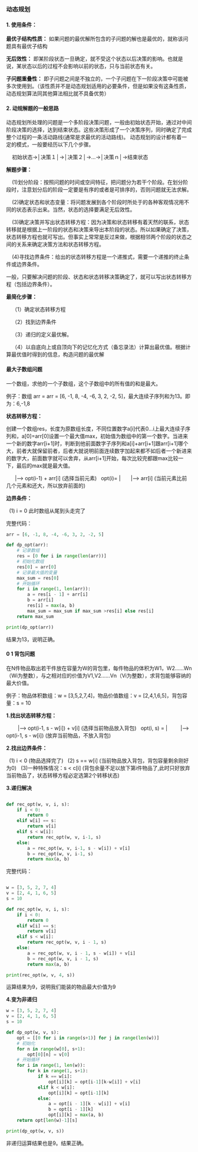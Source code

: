 
### 动态规划

#### 1. 使用条件：

**最优子结构性质：** 如果问题的最优解所包含的子问题的解也是最优的，就称该问题具有最优子结构

**无后效性：** 即某阶段状态一旦确定，就不受这个状态以后决策的影响。也就是说，某状态以后的过程不会影响以前的状态，只与当前状态有关。

**子问题重叠性：** 即子问题之间是不独立的，一个子问题在下一阶段决策中可能被多次使用到。（该性质并不是动态规划适用的必要条件，但是如果没有这条性质，动态规划算法同其他算法相比就不具备优势）


#### 2. 动规解题的一般思路

动态规划所处理的问题是一个多阶段决策问题，一般由初始状态开始，通过对中间阶段决策的选择，达到结束状态。这些决策形成了一个决策序列，同时确定了完成整个过程的一条活动路线(通常是求最优的活动路线)。
动态规划的设计都有着一定的模式，一般要经历以下几个步骤。

    初始状态→│决策１│→│决策２│→…→│决策ｎ│→结束状态

**解题步骤：**

    (1)划分阶段：按照问题的时间或空间特征，把问题分为若干个阶段。在划分阶段时，注意划分后的阶段一定要是有序的或者是可排序的，否则问题就无法求解。

    (2)确定状态和状态变量：将问题发展到各个阶段时所处于的各种客观情况用不同的状态表示出来。当然，状态的选择要满足无后效性。

    (3)确定决策并写出状态转移方程：因为决策和状态转移有着天然的联系，状态转移就是根据上一阶段的状态和决策来导出本阶段的状态。所以如果确定了决策，状态转移方程也就可写出。但事实上常常是反过来做，根据相邻两个阶段的状态之间的关系来确定决策方法和状态转移方程。

    (4)寻找边界条件：给出的状态转移方程是一个递推式，需要一个递推的终止条件或边界条件。

一般，只要解决问题的阶段、状态和状态转移决策确定了，就可以写出状态转移方程（包括边界条件）。

**最简化步骤：**

    （1）确定状态转移方程

    （2）找到边界条件

    （3）递归的定义最优解。

    （4）以自底向上或自顶向下的记忆化方式（备忘录法）计算出最优值。根据计算最优值时得到的信息，构造问题的最优解

#### 最大子数组问题

一个数组，求他的一个子数组，这个子数组中的所有值的和是最大。

例子：数组 arr = arr = [6, -1, 8, -4, -6, 3, 2, -2, 5]，最大连续子序列和为13。即为：6,-1,8

**状态转移方程：**

创建一个数组res，长度为原数组长度，不同位置数字a[i]代表0...i上最大连续子序列和，a[0]=arr[0]设置一个最大值max，初始值为数组中的第一个数字。当进来一个新的数字arr[i+1]时，判断到他前面数字子序列和a[i]+arr[i+1]跟arr[i+1]哪个大，前者大就保留前者，后者大就说明前面连续数字加起来都不如后者一个新进来的数字大，前面数字就可以舍弃，从arr[i+1]开始，每次比较完都跟max比较一下，最后的max就是最大值。

      |—> opt(i-1) + arr[i]   (选择当前元素)
  opt(i)= |
      |—> arr[i]  (当前元素比前几个元素和还大，所以放弃前面的)

**边界条件：**

  (1) i = 0 此时数组从尾到头走完了

完整代码：
```python
arr = [6, -1, 8, -4, -6, 3, 2, -2, 5]

def dp_opt(arr):
    # 记录数组
    res = [0 for i in range(len(arr))]
    # 初始化数组
    res[0] = arr[0]
    # 记录最大值的变量
    max_sum = res[0]
    # 开始循环
    for i in range(1, len(arr)):
        a = res[i - 1] + arr[i]
        b = arr[i]
        res[i] = max(a, b)
        max_sum = max_sum if max_sum >res[i] else res[i]
    return max_sum

print(dp_opt(arr))
```
结果为13，说明正确。


#### 0 1 背包问题

在N件物品取出若干件放在容量为W的背包里，每件物品的体积为W1，W2……Wn（Wi为整数），与之相对应的价值为V1,V2……Vn（Vi为整数），求背包能够容纳的最大价值。

例子：物品体积数组：w = [3,5,2,7,4]，物品价值数组：v = [2,4,1,6,5]，背包容量：s = 10

**1.找出状态转移方程：**

        |—> opt(i-1, s - w[i]) + v[i]   (选择当前物品放入背包)
  opt(i, s) = |
        |—> opt(i-1, s - w[i])  (放弃当前物品，不放入背包)

**2.找出边界条件：**

  (1) i < 0    (物品选择完了)
  (2) s == w[i] (当前物品放入背包，背包容量剩余刚好为0)
  (3)一种特殊情况：s < c[i]    (背包余量不足以放下第i件物品了,此时只好放弃当前物品了，状态转移方程必定选第2个转移状态)

**3.递归解决**

```python

def rec_opt(w, v, i, s):
    if i < 0:
        return 0
    elif w[i] == s:
        return v[i]
    elif s < w[i]:
        return rec_opt(w, v, i-1, s)
    else:
        a = rec_opt(w, v, i-1, s - w[i]) + v[i]
        b = rec_opt(w, v, i-1, s)
        return max(a, b)

```

完整代码：
```python

w = [3, 5, 2, 7, 4]
v = [2, 4, 1, 6, 5]
s = 10

def rec_opt(w, v, i, s):
    if i < 0:
        return 0
    elif w[i] == s:
        return v[i]
    elif s < w[i]:
        return rec_opt(w, v, i - 1, s)
    else:
        a = rec_opt(w, v, i - 1, s - w[i]) + v[i]
        b = rec_opt(w, v, i - 1, s)
        return max(a, b)

print(rec_opt(w, v, 4, s))
```

运算结果为9，说明我们能装的物品最大价值为9

**4.变为非递归**

```python
w = [3, 5, 2, 7, 4]
v = [2, 4, 1, 6, 5]
s = 10

def dp_opt(w, v, s):
    opt = [[0 for i in range(s+1)] for j in range(len(w))]
    # 初始化
    for n in range(w[0], s+1):
        opt[0][n] = v[0]
    # 开始循环
    for i in range(1, len(w)):
        for k in range(1, s+1):
            if k == w[i]:
                opt[i][k] = opt[i-1][k-w[i]] + v[i]
            elif k < w[i]:
                opt[i][k] = opt[i-1][k]
            else:
                a = opt[i - 1][k - w[i]] + v[i]
                b = opt[i - 1][k]
                opt[i][k] = max(a, b)
    return opt[len(w)-1][s]

print(dp_opt(w, v, s))
```

非递归运算结果也是9。结果正确。